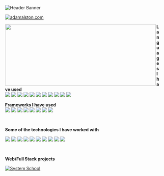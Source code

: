 <img src="https://i.ibb.co/XXHj6rT/jonathan-banner.jpg" alt="Header Banner" title="Jonathan Cua"/>

[![adamalston.com](https://img.shields.io/badge/-Portfolio-e96f94?style=for-the-badge&logoColor=white)](https://portfolioj.herokuapp.com/)

<p>
  
  <img align="left" width="490" height="200" src="https://github-readme-stats.vercel.app/api?username=Jonathan-1407&show_icons=true&include_all_commits=true&hide_border=false&line_height=20&title_color=e96f94&icon_color=55628c&show_owner=true"/>
 
  <p>
    <b>Languages I have used</b>
    <br/>
    <img src="https://img.shields.io/badge/-Visual Basic-23A9F2?style=flat-square&logo=Visual%20Studio&logoColor=white"/>
    <img src="https://img.shields.io/badge/-C%2B%2B-6295cb?style=flat-square&logo=C%2B%2B&logoColor=white"/>
    <img src="https://img.shields.io/badge/-Golang-67d0de?style=flat-square&logo=Go&logoColor=white"/>
    <img src="https://img.shields.io/badge/-Dart-2bb1ee?style=flat-square&logo=dart&logoColor=white"/>
    <img src="https://img.shields.io/badge/-Python-326994?style=flat-square&logo=Python&logoColor=white"/>
    <img src="https://img.shields.io/badge/-HTML-e96228?style=flat-square&logo=Html5&logoColor=white"/>
    <img src="https://img.shields.io/badge/-CSS-2862e9?style=flat-square&logo=Css3&logoColor=white"/>
    <img src="https://img.shields.io/badge/-JavaScript-efd81d?style=flat-square&logo=javascript&logoColor=white"/>
    <img src="https://img.shields.io/badge/-TypeScript-2f74c0?style=flat-square&logo=Typescript&logoColor=white"/>
    <img src="https://img.shields.io/badge/-SQL-005e88?style=flat-square&logo=Mysql&logoColor=white"/>
    <img src="https://img.shields.io/badge/-MongoDB-52a74b?style=flat-square&logo=Mongodb&logoColor=white"/>
  </p>
</p>
<p>

<p>
    <b>Frameworks I have used</b>
    <br/>
    <img src="https://img.shields.io/badge/-VueJS-42B883?style=flat-square&logo=Vue.js&logoColor=white"/>
    <img src="https://img.shields.io/badge/-ReactJS-48cef7?style=flat-square&logo=React&logoColor=white"/>
    <img src="https://img.shields.io/badge/-SvelteJS-f73c00?style=flat-square&logo=Svelte&logoColor=white"/>
    <img src="https://img.shields.io/badge/-Laravel-f72b1e?style=flat-square&logo=Laravel&logoColor=white"/>
    <img src="https://img.shields.io/badge/-Lumen-de4335?style=flat-square&logo=Lumen&logoColor=white"/>
    <img src="https://img.shields.io/badge/-DJango-092d1f?style=flat-square&logo=Django&logoColor=white"/>
    <img src="https://img.shields.io/badge/-Flask-000000?style=flat-square&logo=Flask&logoColor=white"/>
    <img src="https://img.shields.io/badge/-NodeJS-6aa05c?style=flat-square&logo=Node.js&logoColor=white"/>
</p>

<p>

<br/>

**Some of the technologies I have worked with**

<p>
    <img src="https://img.shields.io/badge/-Git-F05032?style=flat-square&logo=Git&logoColor=white"/>
     <img src="https://img.shields.io/badge/-Github-181717?style=flat-square&logo=Github&logoColor=white"/>
     <img src="https://img.shields.io/badge/-Gitlab-898c97?style=flat-square&logo=Gitlab&logoColor=white"/>
     <img src="https://img.shields.io/badge/-Jest-944058?style=flat-square&logo=Jest&logoColor=white"/>
     <img src="https://img.shields.io/badge/-ESLint-4B32C3?style=flat-square&logo=ESLint&logoColor=white"/>
     <img src="https://img.shields.io/badge/-Docker-0997e5?style=flat-square&logo=Docker&logoColor=white"/>
     <img src="https://img.shields.io/badge/-NeoVim-1667a3?style=flat-square&logo=Neovim&logoColor=white"/>
     <img src="https://img.shields.io/badge/-Gnu/Linux-000000?style=flat-square&logo=Linux&logoColor=white"/>
     <img src="https://img.shields.io/badge/-AWS-232e3f?style=flat-square&logo=Amazon&logoColor=white"/>
     <img src="https://img.shields.io/badge/-Heroku-410093?style=flat-square&logo=Heroku&logoColor=white"/>
</p>

<br>

**Web/Full Stack projects**

[![System School](https://img.shields.io/badge/&nbsp;System&nbsp;School-e96f94?style=flat)](https://schooljc.herokuapp.com/)
